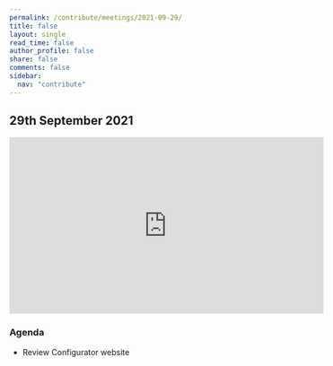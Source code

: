 ```yaml
---
permalink: /contribute/meetings/2021-09-29/
title: false
layout: single
read_time: false
author_profile: false
share: false
comments: false
sidebar:
  nav: "contribute"
---
```


## 29th September 2021

<iframe width="560" height="315" src="https://www.youtube.com/embed/dNsn2PllmXQ" title="YouTube video player" frameborder="0" allow="accelerometer; autoplay; clipboard-write; encrypted-media; gyroscope; picture-in-picture" allowfullscreen></iframe>

### Agenda
* Review Configurator website
